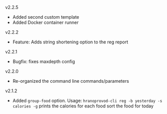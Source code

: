 v2.2.5

* Added second custom template
* Added Docker container runner

v2.2.2

* Feature: Adds string shortening option to the reg report

v2.2.1

* Bugfix: fixes maxdepth config

v2.2.0

* Re-organized the command line commands/parameters

v2.1.2

* Added `group-food` option. Usage: `hranoprovod-cli reg -b yesterday -s calories -g` prints the calories for each food sort the food for today
